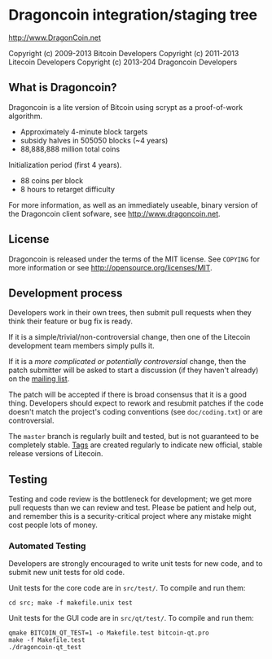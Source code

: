 Dragoncoin integration/staging tree
================================

http://www.DragonCoin.net

Copyright (c) 2009-2013 Bitcoin Developers
Copyright (c) 2011-2013 Litecoin Developers
Copyright (c) 2013-204 Dragoncoin Developers

What is Dragoncoin?
----------------

Dragoncoin is a lite version of Bitcoin using scrypt as a proof-of-work algorithm.
 - Approximately 4-minute block targets
 - subsidy halves in 505050 blocks (~4 years)
 - 88,888,888 million total coins

Initialization period (first 4 years).
 - 88 coins per block
 - 8 hours to retarget difficulty

For more information, as well as an immediately useable, binary version of
the Dragoncoin client sofware, see http://www.dragoncoin.net.

License
-------

Dragoncoin is released under the terms of the MIT license. See `COPYING` for more
information or see http://opensource.org/licenses/MIT.

Development process
-------------------

Developers work in their own trees, then submit pull requests when they think
their feature or bug fix is ready.

If it is a simple/trivial/non-controversial change, then one of the Litecoin
development team members simply pulls it.

If it is a *more complicated or potentially controversial* change, then the patch
submitter will be asked to start a discussion (if they haven't already) on the
[mailing list](http://sourceforge.net/mailarchive/forum.php?forum_name=bitcoin-development).

The patch will be accepted if there is broad consensus that it is a good thing.
Developers should expect to rework and resubmit patches if the code doesn't
match the project's coding conventions (see `doc/coding.txt`) or are
controversial.

The `master` branch is regularly built and tested, but is not guaranteed to be
completely stable. [Tags](https://github.com/bitcoin/bitcoin/tags) are created
regularly to indicate new official, stable release versions of Litecoin.

Testing
-------

Testing and code review is the bottleneck for development; we get more pull
requests than we can review and test. Please be patient and help out, and
remember this is a security-critical project where any mistake might cost people
lots of money.

### Automated Testing

Developers are strongly encouraged to write unit tests for new code, and to
submit new unit tests for old code.

Unit tests for the core code are in `src/test/`. To compile and run them:

    cd src; make -f makefile.unix test

Unit tests for the GUI code are in `src/qt/test/`. To compile and run them:

    qmake BITCOIN_QT_TEST=1 -o Makefile.test bitcoin-qt.pro
    make -f Makefile.test
    ./dragoncoin-qt_test

